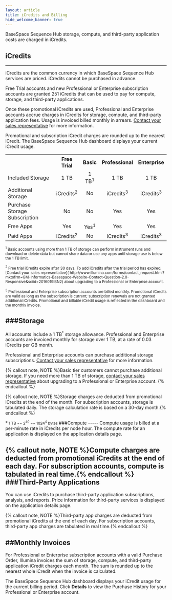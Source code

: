 ```yaml
---
layout: article
title: iCredits and Billing
hide_welcome_banner: true
---
```


BaseSpace Sequence Hub storage, compute, and third-party application costs are charged in iCredits. 

## iCredits
-----
iCredits are the common currency in which BaseSpace Sequence Hub services are priced. iCredits cannot be purchased in advance.

Free Trial accounts and new Professional or Enterprise subscription accounts are granted 251 iCredits that can be used to pay for compute, storage, and third-party applications. 

Once these promotional iCredits are used, Professional and Enterprise accounts accrue charges in iCredits for storage, compute, and third-party application fees. Usage is invoiced billed monthly in arrears. [Contact your sales representative]( http://www.illumina.com/forms/contact_request.html?mktofrm=GM-Informatics-Basespace-Website-Contact-Question-2.0-Responsive&sciid=2016019IBN2) for more information. 

Promotional and subscription iCredit charges are rounded up to the nearest iCredit. The BaseSpace Sequence Hub dashboard displays your current iCredit usage.


 <table class="table table-bordered" width ="75%">
            <col />
            <col />
            <col />
            <col />
            <col />
            <tr>
                <th>&#160;</th>
                <th style="text-align: center;">Free Trial</th>
                <th style="text-align: center;">Basic</th>
                <th style="text-align: center;">Professional</th>
                <th style="text-align: center;">Enterprise</th>
            </tr>
            <tr>
                <td>Included Storage</td>
                <td style="text-align: center;">1 TB</td>
                <td style="text-align: center;">1 TB<sup>1</sup></td>
                <td style="text-align: center;">1 TB</td>
                <td style="text-align: center;">1 TB</td>
            </tr>
            <tr>
                <td>Additional Storage</td>
                <td style="text-align: center;">iCredits<sup>2</sup></td>
                <td style="text-align: center;">No</td>
                <td style="text-align: center;">iCredits<sup>3</sup></td>
                <td style="text-align: center;">iCredits<sup>3</sup></td>
            </tr>
            <tr>
                <td>Purchase Storage Subscription</td>
                <td style="text-align: center;">No</td>
                <td style="text-align: center;">No</td>
                <td style="text-align: center;">Yes</td>
                <td style="text-align: center;">Yes</td>
            </tr>
            <tr>
                <td>Free Apps</td>
                <td style="text-align: center;">Yes</td>
                <td style="text-align: center;">Yes<sup>1</sup></td>
                <td style="text-align: center;">Yes</td>
                <td style="text-align: center;">Yes</td>
            </tr>
            <tr>
                <td>Paid Apps</td>
                <td style="text-align: center;">iCredits<sup>2</sup></td>
                <td style="text-align: center;">No</td>
                <td style="text-align: center;">iCredits<sup>3</sup></td>
                <td style="text-align: center;">iCredits<sup>3</sup></td>
            </tr>
        </table>

<p><small><sup>1</sup> Basic accounts using more than 1 TB of storage can perform instrument runs and download or delete data but cannot share data or use any apps until storage use is below the 1 TB limit. </small></p>

<p><small><sup>2</sup> Free trial iCredits expire after 30 days. To add iCredits after the trial period has expired, [Contact your sales representative]( http://www.illumina.com/forms/contact_request.html?mktofrm=GM-Informatics-Basespace-Website-Contact-Question-2.0-Responsive&sciid=2016019IBN2) about upgrading to a Professional or Enterprise account.  </small><p>

<p><small><sup>3</sup> Professional and Enterprise subscription accounts are billed monthly. Promotional iCredits are valid as long as the subscription is current; subscription renewals are not granted additional iCredits. Promotional and billable iCredit usage is reflected in the dashboard and the monthly invoice.</small><p>

###Storage
-----
All accounts include a 1 TB<sup>*</sup> storage allowance. Professional and Enterprise accounts are invoiced monthly for storage over 1 TB, at a rate of 0.03 iCredits per GB month. 

Professional and Enterprise accounts can purchase additional storage subscriptions. [Contact your sales representative]( http://www.illumina.com/forms/contact_request.html?mktofrm=GM-Informatics-Basespace-Website-Contact-Question-2.0-Responsive&sciid=2016019IBN2) for more information.

{% callout note, NOTE %}Basic tier customers cannot purchase additional storage. If you need more than 1 TB of storage, [contact your sales representative]( http://www.illumina.com/forms/contact_request.html?mktofrm=GM-Informatics-Basespace-Website-Contact-Question-2.0-Responsive&sciid=2016019IBN2) about upgrading to a Professional or Enterprise account.  {% endcallout %}

{% callout note, NOTE %}Storage charges are deducted from promotional iCredits at the end of the month. For subscription accounts, storage is tabulated daily. The storage calculation rate is based on a 30-day month.{% endcallout %}

<p>*<small> 1 TB == 2<sup>40</sup> == 1024<sup>4</sup> bytes</small>
###Compute
-----
Compute usage is billed at a per-minute rate in iCredits per node hour. The compute rate for an application is displayed on the application details page.

{% callout note, NOTE %}Compute charges are deducted from promotional iCredits at the end of each day. For subscription accounts, compute is tabulated in real time.{% endcallout %}
###Third-Party Applications
-----
You can use iCredits to purchase third-party application subscriptions, analysis, and reports. Price information for third-party services is displayed on the application details page. 

{% callout note, NOTE %}Third-party app charges are deducted from promotional iCredits at the end of each day. For subscription accounts, third-party app charges are tabulated in real time.{% endcallout %}

##Monthly Invoices
-----
For Professional or Enterprise subscription accounts with a valid Purchase Order, Illumina invoices the sum of storage, compute, and third-party application iCredit charges each month. The sum is rounded up to the nearest whole iCredit when the invoice is calculated.

The BaseSpace Sequence Hub dashboard displays your iCredit usage for the current billing period. Click **Details** to view the Purchase History for your Professional or Enterprise account.
